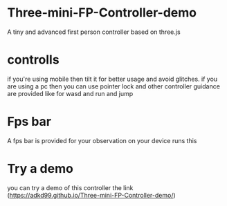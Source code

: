 # Three-mini-FP-Controller-demo
A tiny and advanced first person controller based on three.js
# controlls
if you're using mobile then tilt it for better usage and avoid glitches. if you are using a pc then you can use pointer lock and other controller guidance are provided like for wasd and run and jump
# Fps bar
A fps bar is provided for your observation on your device runs this
# Try a demo
you can try a demo of this controller
the link (https://adkd99.github.io/Three-mini-FP-Controller-demo/)
